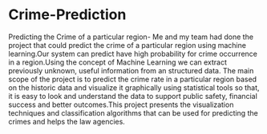 # Crime-Prediction
Predicting the Crime of a particular region-
Me and my team had done the project that could predict the crime of a particular region using machine learning.Our system can predict have high probability 
for crime occurrence in a region.Using the concept of Machine Learning  we can extract previously unknown, useful information from an 
structured data. The main scope of the project is to predict the crime rate in a particular region based on the historic data and visualize 
it graphically using statistical tools so that, it is easy to look and understand the data to support public safety, financial success and 
better outcomes.This project presents the visualization techniques and classification algorithms that can be used for predicting the crimes and helps the law agencies. 
